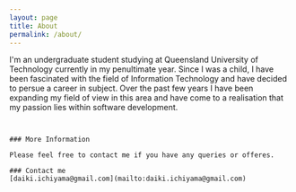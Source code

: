 ```yaml
---
layout: page
title: About
permalink: /about/
---
```


I'm an undergraduate student studying at Queensland University of Technology currently in my penultimate year.
Since I was a child, I have been fascinated with the field of Information Technology and have decided to persue a career in
subject. Over the past few years I have been expanding my field of view in this area and have come to a realisation that 
my passion lies within software development.

```


### More Information

Please feel free to contact me if you have any queries or offeres.

### Contact me
[daiki.ichiyama@gmail.com](mailto:daiki.ichiyama@gmail.com)